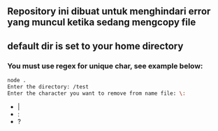 ## Repository ini dibuat untuk menghindari error yang muncul ketika sedang mengcopy file

## default dir is set to your home directory

### You must use regex for unique char, see example below:

```bash
node .
Enter the directory: /test
Enter the character you want to remove from name file: \:
```

* |
* :
* ?
